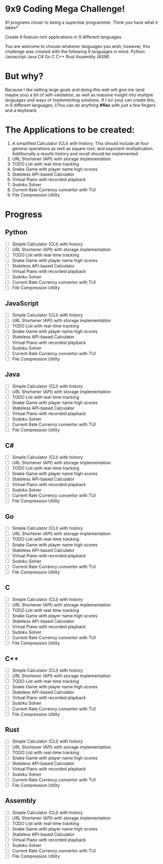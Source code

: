 # 9x9 Coding Mega Challenge!
81 programs closer to being a superstar programmer. Think you have what it takes?

Create 9 feature-rich applications in 9 different languages.

You are welcome to choose whatever languages you wish, however, this challenge was created with the following 9 languages in mind.
Python
Javascript
Java
C#
Go
C
C++
Rust
Assembly (ASM)

# But why?
Because I like setting large goals and doing this well will give me (and maybe you) a bit of self-validation, as well as massive insight into multiple languages and ways of implementing solutions.
If I (or you) can create this, in 9 different languages, I/You can do anything **#flex** with just a few fingers and a keyboard.

# The Applications to be created:
1. A simplified Calculator (CLI) with history. This should include all four general operations as well as square root, and exponent multiplication. Additionally a results history and recall should be implemented.
2. URL Shortener (API) with storage implementation
3. TODO List with real-time tracking
4. Snake Game with player name high scores
5. Stateless API-based Calculator
6. Virtual Piano with recorded playback
7. Sudoku Solver
8. Current Rate Currency convertor with TUI
9. File Compression Utility

# Progress
## Python

- [ ] Simple Calculator (CLI) with history
- [ ] URL Shortener (API) with storage implementation
- [ ] TODO List with real-time tracking
- [ ] Snake Game with player name high scores
- [ ] Stateless API-based Calculator
- [ ] Virtual Piano with recorded playback
- [ ] Sudoku Solver
- [ ] Current Rate Currency convertor with TUI
- [ ] File Compression Utility

## JavaScript

- [ ] Simple Calculator (CLI) with history
- [ ] URL Shortener (API) with storage implementation
- [ ] TODO List with real-time tracking
- [ ] Snake Game with player name high scores
- [ ] Stateless API-based Calculator
- [ ] Virtual Piano with recorded playback
- [ ] Sudoku Solver
- [ ] Current Rate Currency convertor with TUI
- [ ] File Compression Utility

## Java

- [ ] Simple Calculator (CLI) with history
- [ ] URL Shortener (API) with storage implementation
- [ ] TODO List with real-time tracking
- [ ] Snake Game with player name high scores
- [ ] Stateless API-based Calculator
- [ ] Virtual Piano with recorded playback
- [ ] Sudoku Solver
- [ ] Current Rate Currency convertor with TUI
- [ ] File Compression Utility

## C#

- [ ] Simple Calculator (CLI) with history
- [ ] URL Shortener (API) with storage implementation
- [ ] TODO List with real-time tracking
- [ ] Snake Game with player name high scores
- [ ] Stateless API-based Calculator
- [ ] Virtual Piano with recorded playback
- [ ] Sudoku Solver
- [ ] Current Rate Currency convertor with TUI
- [ ] File Compression Utility

## Go

- [ ] Simple Calculator (CLI) with history
- [ ] URL Shortener (API) with storage implementation
- [ ] TODO List with real-time tracking
- [ ] Snake Game with player name high scores
- [ ] Stateless API-based Calculator
- [ ] Virtual Piano with recorded playback
- [ ] Sudoku Solver
- [ ] Current Rate Currency convertor with TUI
- [ ] File Compression Utility

## C

- [ ] Simple Calculator (CLI) with history
- [ ] URL Shortener (API) with storage implementation
- [ ] TODO List with real-time tracking
- [ ] Snake Game with player name high scores
- [ ] Stateless API-based Calculator
- [ ] Virtual Piano with recorded playback
- [ ] Sudoku Solver
- [ ] Current Rate Currency convertor with TUI
- [ ] File Compression Utility

## C++

- [ ] Simple Calculator (CLI) with history
- [ ] URL Shortener (API) with storage implementation
- [ ] TODO List with real-time tracking
- [ ] Snake Game with player name high scores
- [ ] Stateless API-based Calculator
- [ ] Virtual Piano with recorded playback
- [ ] Sudoku Solver
- [ ] Current Rate Currency convertor with TUI
- [ ] File Compression Utility

## Rust

- [ ] Simple Calculator (CLI) with history
- [ ] URL Shortener (API) with storage implementation
- [ ] TODO List with real-time tracking
- [ ] Snake Game with player name high scores
- [ ] Stateless API-based Calculator
- [ ] Virtual Piano with recorded playback
- [ ] Sudoku Solver
- [ ] Current Rate Currency convertor with TUI
- [ ] File Compression Utility

## Assembly

- [ ] Simple Calculator (CLI) with history
- [ ] URL Shortener (API) with storage implementation
- [ ] TODO List with real-time tracking
- [ ] Snake Game with player name high scores
- [ ] Stateless API-based Calculator
- [ ] Virtual Piano with recorded playback
- [ ] Sudoku Solver
- [ ] Current Rate Currency convertor with TUI
- [ ] File Compression Utility

